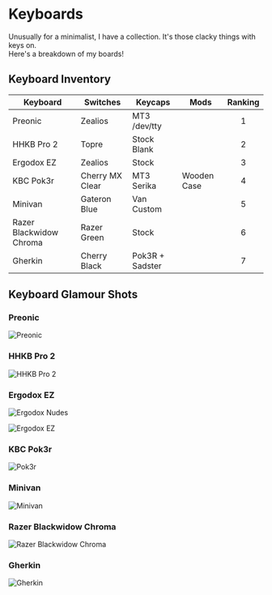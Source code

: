 # Keyboards

Unusually for a minimalist, I have a collection. It's those clacky things with keys on.  
Here's a breakdown of my boards!

## Keyboard Inventory

| Keyboard                | Switches        | Keycaps         | Mods        | Ranking |
| ----------------------- | --------------- | --------------- | ----------- | :-----: |
| Preonic                 | Zealios         | MT3 /dev/tty    |             |    1    |
| HHKB Pro 2              | Topre           | Stock Blank     |             |    2    |
| Ergodox EZ              | Zealios         | Stock           |             |    3    |
| KBC Pok3r               | Cherry MX Clear | MT3 Serika      | Wooden Case |    4    |
| Minivan                 | Gateron Blue    | Van Custom      |             |    5    |
| Razer Blackwidow Chroma | Razer Green     | Stock           |             |    6    |
| Gherkin                 | Cherry Black    | Pok3R + Sadster |             |    7    |

## Keyboard Glamour Shots

### Preonic

![Preonic](https://shadow.coffee/bucket/keyboards/preonic.jpg)

### HHKB Pro 2

![HHKB Pro 2](https://shadow.coffee/bucket/keyboards/hhkb.jpg)

### Ergodox EZ

![Ergodox Nudes](https://shadow.coffee/bucket/keyboards/ergodox2.jpeg)

![Ergodox EZ](https://shadow.coffee/bucket/keyboards/ergodox.jpeg)

### KBC Pok3r

![Pok3r](https://shadow.coffee/bucket/keyboards/poker3.jpeg)

### Minivan

![Minivan](https://shadow.coffee/bucket/keyboards/minivan.jpeg)

### Razer Blackwidow Chroma

![Razer Blackwidow Chroma](https://shadow.coffee/bucket/keyboards/razer.jpg)

### Gherkin

![Gherkin](https://shadow.coffee/bucket/keyboards/gherkin.jpg)
